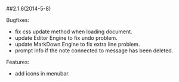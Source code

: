 ##2.1.6(2014-5-8)

Bugfixes:

  - fix css update method when loading document.
  - update Editor Engine to fix undo problem.
  - update MarkDown Engine to fix extra line problem.
  - prompt info if the note connected to message has been deleted.

Features:

  - add icons in menubar.
